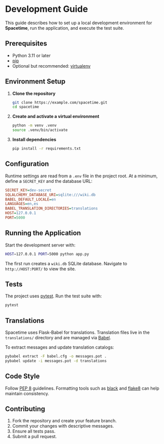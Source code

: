 # Development Guide

This guide describes how to set up a local development environment for **Spacetime**, run the application, and execute the test suite.

## Prerequisites

- Python 3.11 or later
- [pip](https://pip.pypa.io/)
- Optional but recommended: [virtualenv](https://virtualenv.pypa.io/)

## Environment Setup

1. **Clone the repository**
   ```bash
   git clone https://example.com/spacetime.git
   cd spacetime
   ```
2. **Create and activate a virtual environment**
   ```bash
   python -m venv .venv
   source .venv/bin/activate
   ```
3. **Install dependencies**
   ```bash
   pip install -r requirements.txt
   ```

## Configuration

Runtime settings are read from a `.env` file in the project root. At a minimum, define a `SECRET_KEY` and the database URL:

```ini
SECRET_KEY=dev-secret
SQLALCHEMY_DATABASE_URI=sqlite:///wiki.db
BABEL_DEFAULT_LOCALE=en
LANGUAGES=en,es
BABEL_TRANSLATION_DIRECTORIES=translations
HOST=127.0.0.1
PORT=5000
```

## Running the Application

Start the development server with:

```bash
HOST=127.0.0.1 PORT=5000 python app.py
```

The first run creates a `wiki.db` SQLite database. Navigate to `http://HOST:PORT/` to view the site.

## Tests

The project uses [pytest](https://docs.pytest.org/). Run the test suite with:

```bash
pytest
```

## Translations

Spacetime uses Flask-Babel for translations. Translation files live in the `translations/` directory and are managed via [Babel](https://babel.pocoo.org/).

To extract messages and update translation catalogs:

```bash
pybabel extract -F babel.cfg -o messages.pot .
pybabel update -i messages.pot -d translations
```

## Code Style

Follow [PEP 8](https://peps.python.org/pep-0008/) guidelines. Formatting tools such as [black](https://black.readthedocs.io/) and [flake8](https://flake8.pycqa.org/) can help maintain consistency.

## Contributing

1. Fork the repository and create your feature branch.
2. Commit your changes with descriptive messages.
3. Ensure all tests pass.
4. Submit a pull request.

